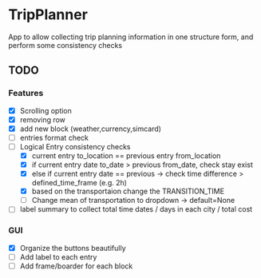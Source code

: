 # TripPlanner
App to allow collecting trip planning information in one structure form, and perform some consistency checks

## TODO
 
### Features
- [x] Scrolling option
- [x] removing row
- [x] add new block (weather,currency,simcard)
- [ ] entries format check
- [ ] Logical Entry consistency checks
    - [x] current entry to_location == previous entry from_location
    - [x] if current entry date to_date > previous from_date, check stay exist
    - [x] else if current entry date == previous -> check time difference > defined_time_frame (e.g. 2h)
    - [x] based on the transportaion change the TRANSITION_TIME
    - [ ] Change mean of transportation to dropdown -> default=None

- [ ] label summary to collect total time dates / days in each city / total cost

### GUI
- [x] Organize the buttons beautifully
- [ ] Add label to each entry
- [ ] Add frame/boarder for each block
